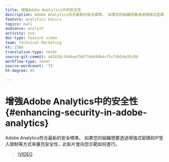 ```yaml
---
title: 增強Adobe Analytics中的安全性
description: Adobe Analytics符合最新的安全標準。 如果您的組織想要透過增強式密碼和IP登入限制等方式來擴充安全性，此影片將會告訴您如何進行。
feature: analytics basics
topics: null
audience: analyst
activity: use
doc-type: feature video
team: Technical Marketing
kt: 2366
translation-type: tm+mt
source-git-commit: a42658cfd4bae7b077ddd48b4cf5c7db54e35c98
workflow-type: tm+mt
source-wordcount: '73'
ht-degree: 0%

---
```



# 增強Adobe Analytics中的安全性 {#enhancing-security-in-adobe-analytics}

Adobe Analytics符合最新的安全標準。 如果您的組織想要透過增強式密碼和IP登入限制等方式來擴充安全性，此影片會向您示範如何進行。

>[!VIDEO](https://video.tv.adobe.com/v/25458/?quality=12)
